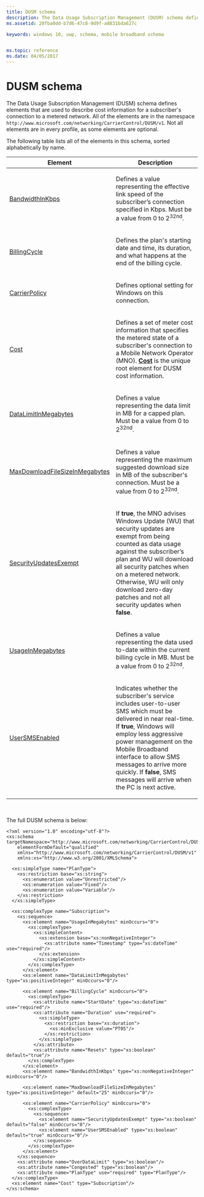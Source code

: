 ```yaml
---
title: DUSM schema
description: The Data Usage Subscription Management (DUSM) schema defines elements that are used to describe cost information for a subscriber's connection to a metered network.
ms.assetid: 20fba0dd-b7d6-47c8-9d9f-a8831bda627c

keywords: windows 10, uwp, schema, mobile broadband schema


ms.topic: reference
ms.date: 04/05/2017
---
```


# DUSM schema


The Data Usage Subscription Management (DUSM) schema defines elements that are used to describe cost information for a subscriber's connection to a metered network. All of the elements are in the namespace `http://www.microsoft.com/networking/CarrierControl/DUSM/v1`. Not all elements are in every profile, as some elements are optional.

The following table lists all of the elements in this schema, sorted alphabetically by name.

<table>
<colgroup>
<col width="50%" />
<col width="50%" />
</colgroup>
<thead>
<tr class="header">
<th>Element</th>
<th>Description</th>
</tr>
</thead>
<tbody>
<tr class="odd">
<td><a href="element-bandwidthinkbps.md">BandwidthInKbps</a> </td>
<td><p>Defines a value representing the effective link speed of the subscriber’s connection specified in Kbps. Must be a value from 0 to 2<sup>32nd</sup>.</p></td>
</tr>
<tr class="even">
<td><a href="element-billingcycle.md">BillingCycle</a> </td>
<td><p>Defines the plan's starting date and time, its duration, and what happens at the end of the billing cycle.</p></td>
</tr>
<tr class="odd">
<td><a href="element-carrierpolicy.md">CarrierPolicy</a> </td>
<td><p>Defines optional setting for Windows on this connection.</p></td>
</tr>
<tr class="even">
<td><a href="element-cost.md">Cost</a> </td>
<td><p>Defines a set of meter cost information that specifies the metered state of a subscriber's connection to a Mobile Network Operator (MNO). <a href="element-cost.md"><strong>Cost</strong></a>  is the unique root element for DUSM cost information.</p></td>
</tr>
<tr class="odd">
<td><a href="element-datalimitinmegabytes.md">DataLimitInMegabytes</a> </td>
<td><p>Defines a value representing the data limit in MB for a capped plan. Must be a value from 0 to 2<sup>32nd</sup>.</p></td>
</tr>
<tr class="even">
<td><a href="element-maxdownloadfilesizeinmegabytes.md">MaxDownloadFileSizeInMegabytes</a> </td>
<td><p>Defines a value representing the maximum suggested download size in MB of the subscriber's connection. Must be a value from 0 to 2<sup>32nd</sup>.</p></td>
</tr>
<tr class="odd">
<td><a href="element-securityupdatesexempt.md">SecurityUpdatesExempt</a> </td>
<td><p>If <strong>true</strong>, the MNO advises Windows Update (WU) that security updates are exempt from being counted as data usage against the subscriber’s plan and WU will download all security patches when on a metered network. Otherwise, WU will only download zero-day patches and not all security updates when <strong>false</strong>.</p></td>
</tr>
<tr class="even">
<td><a href="element-usageinmegabytes.md">UsageInMegabytes</a> </td>
<td><p>Defines a value representing the data used to-date within the current billing cycle in MB. Must be a value from 0 to 2<sup>32nd</sup>.</p></td>
</tr>
<tr class="odd">
<td><a href="element-usersmsenabled.md">UserSMSEnabled</a> </td>
<td><p>Indicates whether the subscriber's service includes user-to-user SMS which must be delivered in near real-time. If <strong>true</strong>, Windows will employ less aggressive power management on the Mobile Broadband interface to allow SMS messages to arrive more quickly. If <strong>false</strong>, SMS messages will arrive when the PC is next active.</p></td>
</tr>
</tbody>
</table>

 

The full DUSM schema is below:

``` syntax
<?xml version="1.0" encoding="utf-8"?>
<xs:schema targetNamespace="http://www.microsoft.com/networking/CarrierControl/DUSM/v1"
    elementFormDefault="qualified"
    xmlns="http://www.microsoft.com/networking/CarrierControl/DUSM/v1"
    xmlns:xs="http://www.w3.org/2001/XMLSchema">

  <xs:simpleType name="PlanType">
    <xs:restriction base="xs:string">
      <xs:enumeration value="Unrestricted"/>
      <xs:enumeration value="Fixed"/>
      <xs:enumeration value="Variable"/>
    </xs:restriction>
  </xs:simpleType>

  <xs:complexType name="Subscription">
    <xs:sequence>
      <xs:element name="UsageInMegabytes" minOccurs="0">
        <xs:complexType>
          <xs:simpleContent>
            <xs:extension base="xs:nonNegativeInteger">
              <xs:attribute name="Timestamp" type="xs:dateTime" use="required"/>
            </xs:extension>
          </xs:simpleContent>
        </xs:complexType>
      </xs:element>
      <xs:element name="DataLimitInMegabytes" type="xs:positiveInteger" minOccurs="0"/>

      <xs:element name="BillingCycle" minOccurs="0">
        <xs:complexType>
          <xs:attribute name="StartDate" type="xs:dateTime" use="required"/>
          <xs:attribute name="Duration" use="required">
            <xs:simpleType>
              <xs:restriction base="xs:duration">
                <xs:minExclusive value="PT0S"/>
              </xs:restriction>
            </xs:simpleType>
          </xs:attribute>
          <xs:attribute name="Resets" type="xs:boolean" default="true"/>
        </xs:complexType>
      </xs:element>
      <xs:element name="BandwidthInKbps" type="xs:nonNegativeInteger" minOccurs="0"/>

      <xs:element name="MaxDownloadFileSizeInMegabytes" type="xs:positiveInteger" default="25" minOccurs="0"/>
      
      <xs:element name="CarrierPolicy" minOccurs="0">
        <xs:complexType>
          <xs:sequence>
            <xs:element name="SecurityUpdatesExempt" type="xs:boolean" default="false" minOccurs="0"/>
            <xs:element name="UserSMSEnabled" type="xs:boolean" default="true" minOccurs="0"/>
          </xs:sequence>
        </xs:complexType>
      </xs:element>
    </xs:sequence>
    <xs:attribute name="OverDataLimit" type="xs:boolean"/>
    <xs:attribute name="Congested" type="xs:boolean"/>
    <xs:attribute name="PlanType" use="required" type="PlanType"/>
  </xs:complexType>
  <xs:element name="Cost" type="Subscription"/>
</xs:schema>
```

 

 



